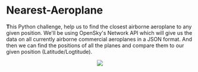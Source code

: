 # Nearest-Aeroplane
**T**his Python challenge, help us to find the closest airborne aeroplane to any given position.
We'll be using OpenSky's Network API which will give us the data on all currently airborne commercial aeroplanes in a JSON format.
And then we can find the positions of all the planes and compare them to our given position (Latitude/Logtitude).
<p align="center">
<img src="https://user-images.githubusercontent.com/20237313/43472758-378dd47e-94e6-11e8-8860-09d52bfb7d20.jpg">
</p>
